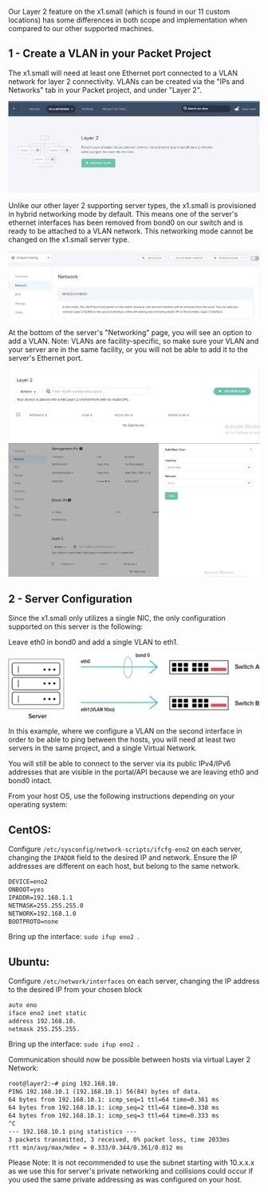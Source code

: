 <!--
<meta>
{
    "title":"Layer 2 on x1.small",
    "description":"How to configure layer 2 on x1.small",
    "author":"Zalkar Ziiaidin",
    "github":"zalkar-z",
    "date": "2019/10/25",
    "email":"zak@packet.com",
    "tag":["layer 2", "networking", "advanced", "x1.small"]
}
</meta>
-->

Our Layer 2 feature on the x1.small (which is found in our 11 custom locations) has some differences in both scope and implementation when compared to our other supported machines.

## 1 - Create a VLAN in your Packet Project

The x1.small will need at least one Ethernet port connected to a VLAN network for layer 2
connectivity. VLANs can be created via the "IPs and Networks" tab in your Packet project,
and under "Layer 2".

![create-vlan](/images/layer-2-on-x1-small/create-vlan.jpg)

Unlike our other layer 2 supporting server types, the x1.small is provisioned in hybrid
networking mode by default. This means one of the server's ethernet interfaces has been
removed from bond0 on our switch and is ready to be attached to a VLAN network. This
networking mode cannot be changed on the x1.small server type.

![hybrid_mode](/images/layer-2-on-x1-small/hybrid-mode.jpg)

At the bottom of the server's "Networking" page, you will see an option to add a VLAN. Note: VLANs are facility-specific, so make sure your VLAN and your server are in the same facility, or you will not be able to add it to the server's Ethernet port.

![add-vlan](/images/layer-2-on-x1-small/add-vlan.jpg)
![add-vlan-2](/images/layer-2-on-x1-small/add-vlan-2.jpg)


## 2 - Server Configuration

Since the x1.small only utilizes a single NIC, the only configuration supported on this server
is the following:

Leave eth0 in bond0 and add a single VLAN to eth1.

![server-config](/images/layer-2-on-x1-small/server-config.png)

In this example, where we configure a VLAN on the second interface in order to be able to ping between the hosts, you will need at least two servers in the same project, and a single Virtual Network.  

You will still be able to connect to the server via its public IPv4/IPv6 addresses that are visible in the portal/API because we are leaving eth0 and bond0 intact.

From your host OS, use the following instructions depending on your operating system:

## CentOS:

Configure `/etc/sysconfig/network-scripts/ifcfg-eno2`  on each server, changing the `IPADDR`  field to the desired IP and network. Ensure the IP addresses are different on each host, but belong to the same network.

```
DEVICE=eno2
ONBOOT=yes
IPADDR=192.168.1.1
NETMASK=255.255.255.0
NETWORK=192.168.1.0
BOOTPROTO=none
```

Bring up the interface: `sudo ifup eno2 `.

## Ubuntu:

Configure `/etc/network/interfaces`  on each server, changing the IP address to the desired IP from your chosen block

```
auto eno
iface eno2 inet static
address 192.168.10.
netmask 255.255.255.
```

Bring up the interface: `sudo ifup eno2 `.

Communication should now be possible between hosts via virtual Layer 2 Network:

```
root@layer2:~# ping 192.168.10.
PING 192.168.10.1 (192.168.10.1) 56(84) bytes of data.
64 bytes from 192.168.10.1: icmp_seq=1 ttl=64 time=0.361 ms
64 bytes from 192.168.10.1: icmp_seq=2 ttl=64 time=0.338 ms
64 bytes from 192.168.10.1: icmp_seq=3 ttl=64 time=0.333 ms
^C
--- 192.168.10.1 ping statistics ---
3 packets transmitted, 3 received, 0% packet loss, time 2033ms
rtt min/avg/max/mdev = 0.333/0.344/0.361/0.012 ms
```

Please Note: It is not recommended to use the subnet starting with 10.x.x.x as we use this for server's private networking and collisions could occur if you used the same private addressing as was configured on your host.
